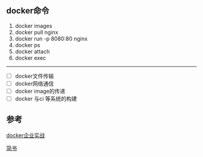 ## docker命令

1. docker images
2. docker pull nginx
3. docker run -p 8080:80 nginx
4. docker ps
5. docker attach
6. docker exec

---

- [ ] docker文件传输
- [ ] docker网络通信
- [ ] docker image的传递
- [ ] docker 与ci 等系统的构建

## 参考

[docker企业实战](https://wenku.baidu.com/view/e0baea04a9114431b90d6c85ec3a87c240288a84.html)

[简书](https://www.jianshu.com/u/1f5ac0cf6a8b)









